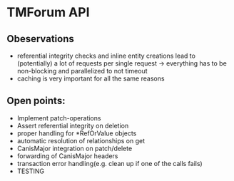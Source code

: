 # TMForum API

## Obeservations

- referential integrity checks and inline entity creations lead to (potentially) a lot of requests per single request -> everything has to be non-blocking and parallelized  to not timeout
- caching is very important for all the same reasons


## Open points:

- Implement patch-operations
- Assert referential integrity on deletion
- proper handling for *RefOrValue objects
- automatic resolution of relationships on get
- CanisMajor integration on patch/delete
- forwarding of CanisMajor headers
- transaction error handling(e.g. clean up if one of the calls fails)
- TESTING